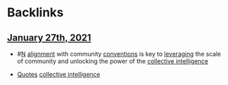 
# Backlinks
## [January 27th, 2021](<January 27th, 2021.md>)
- #[N](<N.md>) [alignment](<alignment.md>) with community [conventions](<conventions.md>) is key to [leveraging](<leveraging.md>) the scale of community and unlocking the power of the [collective intelligence](<collective intelligence.md>)

- [Quotes](<Quotes.md>) [collective intelligence](<collective intelligence.md>)


